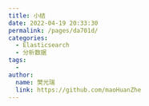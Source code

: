 ```yaml
---
title: 小结
date: 2022-04-19 20:33:30
permalink: /pages/da701d/
categories:
  - Elasticsearch
  - 分析数据
tags:
  - 
author: 
  name: 樊光瑞
  link: https://github.com/maoHuanZhe
---
```

